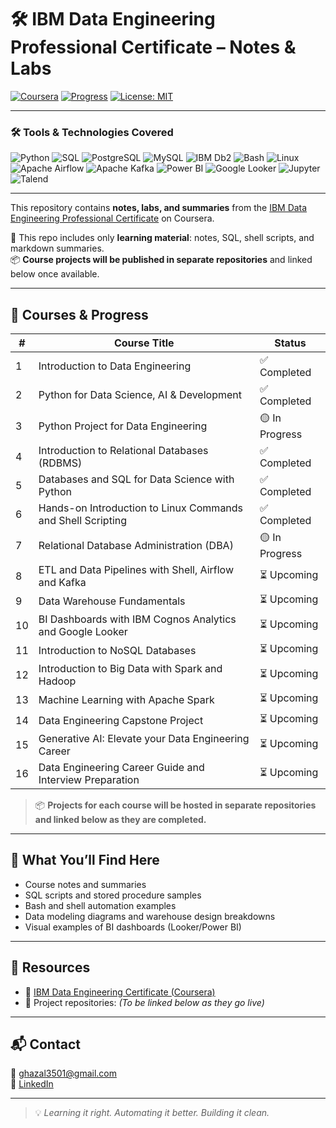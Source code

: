 # 🛠 IBM Data Engineering Professional Certificate – Notes & Labs

[![Coursera](https://img.shields.io/badge/Coursera-IBM%20Data%20Engineering-blue?logo=coursera)](https://www.coursera.org/professional-certificates/ibm-data-engineer)
[![Progress](https://img.shields.io/badge/Status-In%20Progress-yellow)](#)
[![License: MIT](https://img.shields.io/badge/License-MIT-green.svg)](https://opensource.org/licenses/MIT)

---

### 🛠️ Tools & Technologies Covered

![Python](https://img.shields.io/badge/Python-3776AB?style=flat&logo=python&logoColor=white)
![SQL](https://img.shields.io/badge/SQL-4479A1?style=flat&logo=postgresql&logoColor=white)
![PostgreSQL](https://img.shields.io/badge/PostgreSQL-336791?style=flat&logo=postgresql&logoColor=white)
![MySQL](https://img.shields.io/badge/MySQL-005C84?style=flat&logo=mysql&logoColor=white)
![IBM Db2](https://img.shields.io/badge/IBM%20Db2-5895CC?style=flat)
![Bash](https://img.shields.io/badge/Bash-121011?style=flat&logo=gnu-bash&logoColor=white)
![Linux](https://img.shields.io/badge/Linux-FCC624?style=flat&logo=linux&logoColor=black)
![Apache Airflow](https://img.shields.io/badge/Airflow-017CEE?style=flat&logo=apache-airflow&logoColor=white)
![Apache Kafka](https://img.shields.io/badge/Kafka-231F20?style=flat&logo=apachekafka&logoColor=white)
![Power BI](https://img.shields.io/badge/Power%20BI-F2C811?style=flat&logo=powerbi&logoColor=black)
![Google Looker](https://img.shields.io/badge/Looker-4285F4?style=flat&logo=looker&logoColor=white)
![Jupyter](https://img.shields.io/badge/Jupyter-F37626?style=flat&logo=jupyter&logoColor=white)
![Talend](https://img.shields.io/badge/Talend-1D3557?style=flat)

---

This repository contains **notes, labs, and summaries** from the [IBM Data Engineering Professional Certificate](https://www.coursera.org/professional-certificates/ibm-data-engineer) on Coursera.

📁 This repo includes only **learning material**: notes, SQL, shell scripts, and markdown summaries.  
📦 **Course projects will be published in separate repositories** and linked below once available.

---

## 📘 Courses & Progress

| #  | Course Title                                                                                          | Status        |
|----|------------------------------------------------------------------------------------------------------ |---------------|
| 1  | Introduction to Data Engineering                                                                      | ✅ Completed   |
| 2  | Python for Data Science, AI & Development                                                             | ✅ Completed   |
| 3  | Python Project for Data Engineering                                                                   | 🟡 In Progress |
| 4  | Introduction to Relational Databases (RDBMS)                                                          | ✅ Completed   |
| 5  | Databases and SQL for Data Science with Python                                                        | ✅ Completed   |
| 6  | Hands-on Introduction to Linux Commands and Shell Scripting                                           | ✅ Completed   |
| 7  | Relational Database Administration (DBA)                                                              | 🟡 In Progress |
| 8  | ETL and Data Pipelines with Shell, Airflow and Kafka                                                  | ⏳ Upcoming    |
| 9  | Data Warehouse Fundamentals                                                                           | ⏳ Upcoming    |
| 10 | BI Dashboards with IBM Cognos Analytics and Google Looker                                             | ⏳ Upcoming    |
| 11 | Introduction to NoSQL Databases                                                                       | ⏳ Upcoming    |
| 12 | Introduction to Big Data with Spark and Hadoop                                                        | ⏳ Upcoming    |
| 13 | Machine Learning with Apache Spark                                                                    | ⏳ Upcoming    |
| 14 | Data Engineering Capstone Project                                                                     | ⏳ Upcoming    |
| 15 | Generative AI: Elevate your Data Engineering Career                                                   | ⏳ Upcoming    |
| 16 | Data Engineering Career Guide and Interview Preparation                                               | ⏳ Upcoming    |

> 📦 **Projects for each course will be hosted in separate repositories and linked below as they are completed.**

---

## 🧠 What You’ll Find Here

- Course notes and summaries  
- SQL scripts and stored procedure samples  
- Bash and shell automation examples  
- Data modeling diagrams and warehouse design breakdowns  
- Visual examples of BI dashboards (Looker/Power BI)

---

## 🔗 Resources

- 📘 [IBM Data Engineering Certificate (Coursera)](https://www.coursera.org/professional-certificates/ibm-data-engineer)  
- 📁 Project repositories: *(To be linked below as they go live)*

---

## 📬 Contact

📧 [ghazal3501@gmail.com](mailto:ghazal3501@gmail.com)  
🔗 [LinkedIn](https://linkedin.com/in/ghazaleashar)

---

> 💡 *Learning it right. Automating it better. Building it clean.*
